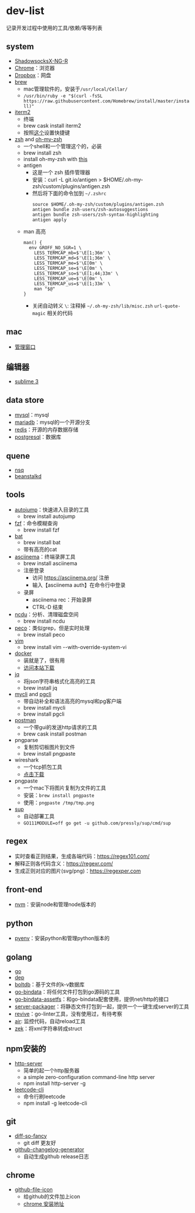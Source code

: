 # dev-list
记录开发过程中使用的工具/依赖/等等列表

## system

* [ShadowsocksX-NG-R](https://github.com/qinyuhang/ShadowsocksX-NG-R/releases)
* [Chrome](https://www.google.com/chrome/browser/desktop/index.html)：浏览器
* [Dropbox](https://www.dropbox.com/home)：网盘
* [brew](https://brew.sh/)
  * mac管理软件的，安装于`/usr/local/Cellar/`
  * `/usr/bin/ruby -e "$(curl -fsSL https://raw.githubusercontent.com/Homebrew/install/master/install)"`
* [iterm2](https://iterm2.com/)
  * 终端
  * brew cask install iterm2
  * 按照[这个](https://stackoverflow.com/questions/6205157/iterm-2-how-to-set-keyboard-shortcuts-to-jump-to-beginning-end-of-line)设置快捷键
* [zsh](http://zsh.sourceforge.net/) and [oh-my-zsh](https://github.com/robbyrussell/oh-my-zsh)
  * 一个shell和一个管理这个的，必装
  * brew install zsh
  * install oh-my-zsh with [this]([oh-my-zsh](https://github.com/robbyrussell/oh-my-zsh))
  * antigen
    * 这是一个 zsh 插件管理器
    * 安装：curl -L git.io/antigen > $HOME/.oh-my-zsh/custom/plugins/antigen.zsh
    * 然后将下面的命令加到 `~/.zshrc`
        ```
        source $HOME/.oh-my-zsh/custom/plugins/antigen.zsh
        antigen bundle zsh-users/zsh-autosuggestions
        antigen bundle zsh-users/zsh-syntax-highlighting
        antigen apply
        ```
  * man 高亮
      ```
      man() {
        env GROFF_NO_SGR=1 \
          LESS_TERMCAP_mb=$'\E[1;36m' \
          LESS_TERMCAP_md=$'\E[1;36m' \
          LESS_TERMCAP_me=$'\E[0m' \
          LESS_TERMCAP_se=$'\E[0m' \
          LESS_TERMCAP_so=$'\E[1;44;33m' \
          LESS_TERMCAP_ue=$'\E[0m' \
          LESS_TERMCAP_us=$'\E[1;33m' \
          man "$@"
      }
      ```
    * 关闭自动转义 `\`: 注释掉 `~/.oh-my-zsh/lib/misc.zsh` `url-quote-magic` 相关的代码


## mac

* [管理窗口](https://github.com/eczarny/spectacle)

## 编辑器

* [sublime 3](https://www.sublimetext.com/3)

## data store

* [mysql](https://www.mysql.com)：mysql
* [mariadb](https://mariadb.com/)：mysql的一个开源分支
* [redis](https://redis.io/)：开源的内存数据存储
* [postgresql](https://www.postgresql.org/)：数据库

## quene

* [nsq](https://github.com/nsqio/nsq)
* [beanstalkd](https://github.com/kr/beanstalkd)

## tools

* [autojump](https://github.com/wting/autojump)：快速进入目录的工具
  * brew install autojump
* [fzf](https://github.com/junegunn/fzf)：命令模糊查询
  * brew install fzf
* [bat](https://github.com/sharkdp/bat)
  * brew install bat
  * 带有高亮的cat
* [asciinema](https://asciinema.org/)：终端录屏工具
  * brew install asciinema
  * 注册登录
    * 访问 https://asciinema.org/ 注册
    * 输入【asciinema auth】在命令行中登录
  * 录屏
    * asciinema rec：开始录屏
    * CTRL-D 结束
* [ncdu](https://dev.yorhel.nl/ncdu)：分析、清理磁盘空间
  * brew install ncdu
* [peco](https://github.com/peco/peco)：类似grep，但是实时处理
  * brew install peco
* [vim](https://www.vim.org/)
  * brew install vim --with-override-system-vi
* [docker](https://www.docker.com/)
  * 装就是了，很有用
  * [访问本站下载](https://store.docker.com/editions/community/docker-ce-desktop-mac)
* [jq](https://stedolan.github.io/jq/)
  * 将json字符串格式化高亮的工具
  * brew install jq
* [mycli](https://github.com/dbcli/mycli) and [pgcli](https://github.com/dbcli/pgcli)
  * 带自动补全和语法高亮的mysql和pg客户端
  * brew install mycli
  * brew install pgcli
* [postman](https://www.getpostman.com/)
  * 一个带gui的发送http请求的工具
  * brew cask install postman
* pngparse
  * 复制剪切板图片到文件
  * brew install pngpaste
* wireshark
  * 一个tcp抓包工具
  * [点击下载](https://www.wireshark.org/download.html)
* pngpaste
  * 一个mac下将图片复制为文件的工具
  * 安装：`brew install pngpaste`
  * 使用：`pngpaste /tmp/tmp.png`
* [sup](https://github.com/pressly/sup)
  * 自动部署工具
  * `GO111MODULE=off go get -u github.com/pressly/sup/cmd/sup`

## regex

* 实时查看正则结果，生成各端代码：https://regex101.com/
* 解释正则各代码含义：https://regexr.com/
* 生成正则对应的图片(svg/png)：https://regexper.com

## front-end

* [nvm](https://github.com/creationix/nvm)：安装node和管理node版本的

## python

* [pyenv](https://github.com/pyenv/pyenv)：安装python和管理python版本的

## golang

* [go](https://golang.org/doc/install)
* [dep](https://github.com/golang/dep)
* [boltdb](https://github.com/boltdb/bolt)：基于文件的k-v数据库
* [go-bindata](https://github.com/jteeuwen/go-bindata)：将任何文件打包到go源码的工具
* [go-bindata-assetfs](https://github.com/elazarl/go-bindata-assetfs)：和go-bindata配套使用，提供net/http的接口
* [server-packager](https://github.com/Chyroc/server-packager)：将静态文件打包到一起，提供一个一键生成server的工具
* [revive](https://github.com/mgechev/revive)：go-linter工具，没有使用过，有待考察
* [air](https://github.com/cosmtrek/air): 监控代码，自动reload工具
* [zek](https://github.com/miku/zek)：将xml字符串转成struct

## npm安装的

* [http-server](https://github.com/indexzero/http-server)
  * 简单的起一个http服务器
  * a simple zero-configuration command-line http server
  * npm install http-server -g
* [leetcode-cli](https://github.com/skygragon/leetcode-cli)
  * 命令行刷leetcode
  * npm install -g leetcode-cli

## git

* [diff-so-fancy](https://github.com/so-fancy/diff-so-fancy)
  * git diff 更友好
* [github-changelog-generator](https://github.com/github-changelog-generator/github-changelog-generator)
  * 自动生成github release日志

## chrome

* [github-file-icon](https://github.com/xxhomey19/github-file-icon)
  * 给github的文件加上icon
  * [chrome 安装地址](https://chrome.google.com/webstore/detail/file-icon-for-github-gitl/ficfmibkjjnpogdcfhfokmihanoldbfe)
